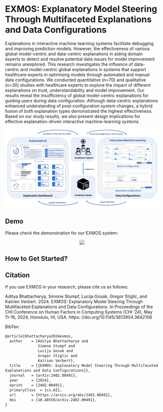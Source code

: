 # EXMOS: Explanatory Model Steering Through Multifaceted Explanations and Data Configurations

Explanations in interactive machine-learning systems facilitate debugging and improving prediction models. However, the effectiveness of various global model-centric and data-centric explanations in aiding domain experts to detect and resolve potential data issues for model improvement remains unexplored. This research investigates the influence of data-centric and model-centric global explanations in systems that support healthcare experts in optimising models through automated and manual data configurations. We conducted quantitative (n=70) and qualitative (n=30) studies with healthcare experts to explore the impact of different explanations on trust, understandability and model improvement. Our results reveal the insufficiency of global model-centric explanations for guiding users during data configuration. Although data-centric explanations enhanced understanding of post-configuration system changes, a hybrid fusion of both explanation types demonstrated the highest effectiveness. Based on our study results, we also present design implications for effective explanation-driven interactive machine-learning systems.

<p align="center" width="100%">
<a href="https://www.youtube.com/watch?v=DP1tAejstAg" target="_blank"><img src="https://github.com/adib0073/EXMOS/blob/main/images/XIL%20Systems.jpg" width="650" alt="EXMOS System"/></a>
</p>

## Demo

Please check the demonstration for our EXMOS system:

<center>
    <img src="[https://github.com/adib0073/EXMOS/blob/main/images/exmos_hyb.png](https://www.youtube.com/embed/DP1tAejstAg)" width="450">
</center>


## How to Get Started?


## Citation
If you use EXMOS in your research, please cite us as follows:

Aditya Bhattacharya, Simone Stumpf, Lucija Gosak, Gregor Stiglic, and Katrien Verbert. 2024. EXMOS: Explanatory Model Steering Through Multifaceted Explanations and Data Configurations. In Proceedings of the CHI Conference on Human Factors in Computing Systems (CHI ’24), May 11–16, 2024, Honolulu, HI, USA. https:
//doi.org/10.1145/3613904.3642106

BibTex:

```
@article{bhattacharya2024exmos,
  author    = {Aditya Bhattacharya and
               Simone Stumpf and
               Lucija Gosak and
               Gregor Stiglic and
               Katrien Verbert},
  title     = {{EXMOS: Explanatory Model Steering Through Multifaceted Explanations and Data Configurations}},
  journal   = {arXiv:2402.00491},
  year      = {2024},
  eprint    = {2402.00491},
  primaryClass  = {cs.AI},
  url       = {https://arxiv.org/abs/2402.00491},
  doi       = {10.48550/arXiv.2402.00491},
}
```
